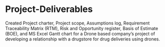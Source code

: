 # Project-Deliverables
Created Project charter, Project scope, Assumptions log, Requirement Traceability Matrix (RTM), Risk and Opportunity register, Basis of Estimate (BOE), and MS Excel Gantt chart for a Drone based company’s project of developing a relationship with a drugstore for drug deliveries using drones.
